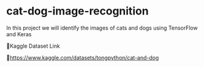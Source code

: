 # cat-dog-image-recognition

In this project we will identify the images of cats and dogs using TensorFlow and Keras

📍Kaggle Dataset Link

🔗https://www.kaggle.com/datasets/tongpython/cat-and-dog

